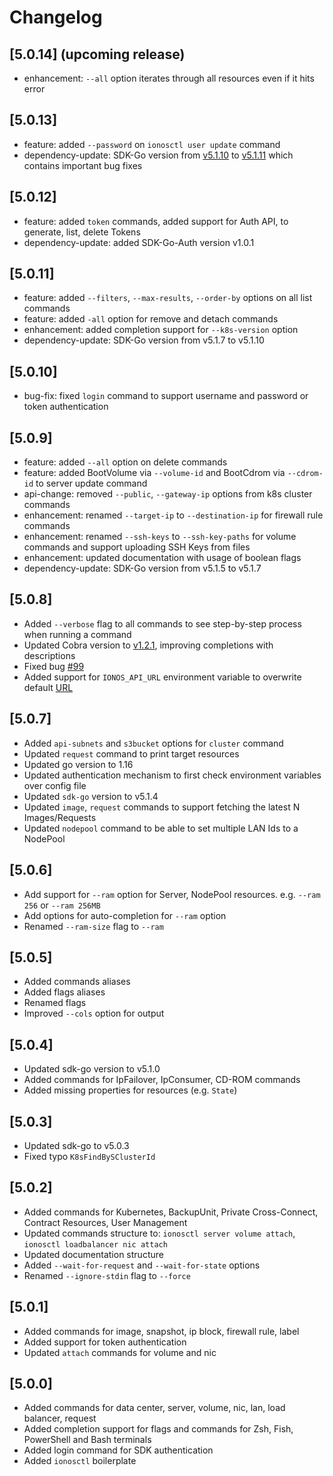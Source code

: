 # Changelog

## [5.0.14] (upcoming release)

- enhancement: `--all` option iterates through all resources even if it hits error

## [5.0.13]

- feature: added `--password` on `ionosctl user update` command
- dependency-update: SDK-Go version from [v5.1.10](https://github.com/ionos-cloud/sdk-go/releases/tag/v5.1.10) to [v5.1.11](https://github.com/ionos-cloud/sdk-go/releases/tag/v5.1.11) which contains important bug fixes

## [5.0.12]

- feature: added `token` commands, added support for Auth API, to generate, list, delete Tokens
- dependency-update: added SDK-Go-Auth version v1.0.1

## [5.0.11]

- feature: added `--filters`, `--max-results`, `--order-by` options on all list commands
- feature: added `-all` option for remove and detach commands
- enhancement: added completion support for `--k8s-version` option
- dependency-update: SDK-Go version from v5.1.7 to v5.1.10

## [5.0.10]

- bug-fix: fixed `login` command to support username and password or token authentication

## [5.0.9]

- feature: added `--all` option on delete commands
- feature: added BootVolume via `--volume-id` and BootCdrom via `--cdrom-id` to server update command
- api-change: removed `--public`, `--gateway-ip` options from k8s cluster commands
- enhancement: renamed `--target-ip` to `--destination-ip` for firewall rule commands
- enhancement: renamed `--ssh-keys` to `--ssh-key-paths` for volume commands and support uploading SSH Keys from files
- enhancement: updated documentation with usage of boolean flags
- dependency-update: SDK-Go version from v5.1.5 to v5.1.7

## [5.0.8]

- Added `--verbose` flag to all commands to see step-by-step process when running a command
- Updated Cobra version to [v1.2.1](https://github.com/spf13/cobra/releases/tag/v1.2.0), improving completions with descriptions
- Fixed bug [#99](https://github.com/ionos-cloud/ionosctl/issues/99)
- Added support for `IONOS_API_URL` environment variable to overwrite default [URL](https://api.ionos.com)

## [5.0.7]
 
- Added `api-subnets` and `s3bucket` options for `cluster` command
- Updated `request` command to print target resources
- Updated go version to 1.16
- Updated authentication mechanism to first check environment variables over config file
- Updated `sdk-go` version to v5.1.4
- Updated `image`, `request` commands to support fetching the latest N Images/Requests
- Updated `nodepool` command to be able to set multiple LAN Ids to a NodePool

## [5.0.6]

- Add support for `--ram` option for Server, NodePool resources. e.g. `--ram 256` or `--ram 256MB`
- Add options for auto-completion for `--ram` option
- Renamed `--ram-size` flag to `--ram`

## [5.0.5]

- Added commands aliases
- Added flags aliases
- Renamed flags
- Improved `--cols` option for output

## [5.0.4]

- Updated sdk-go version to v5.1.0
- Added commands for IpFailover, IpConsumer, CD-ROM commands
- Added missing properties for resources (e.g. `State`)

## [5.0.3]

- Updated sdk-go to v5.0.3
- Fixed typo `K8sFindBySClusterId`

## [5.0.2]

- Added commands for Kubernetes, BackupUnit, Private Cross-Connect, Contract Resources, User Management
- Updated commands structure to: `ionosctl server volume attach`, `ionosctl loadbalancer nic attach`
- Updated documentation structure
- Added `--wait-for-request` and `--wait-for-state` options
- Renamed `--ignore-stdin` flag to `--force`

## [5.0.1]

- Added commands for image, snapshot, ip block, firewall rule, label
- Added support for token authentication
- Updated `attach` commands for volume and nic

## [5.0.0]

- Added commands for data center, server, volume, nic, lan, load balancer, request
- Added completion support for flags and commands for Zsh, Fish, PowerShell and Bash terminals
- Added login command for SDK authentication
- Added `ionosctl` boilerplate
